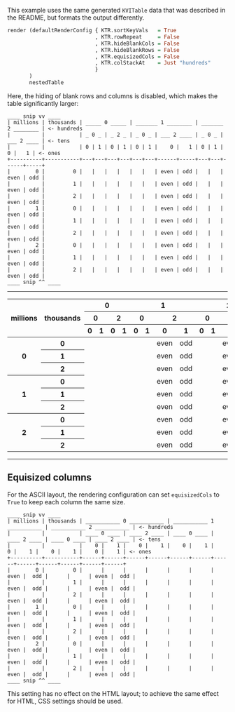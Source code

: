 This example uses the same generated `KVITable` data that was
described in the README, but formats the output differently.

```haskell
render (defaultRenderConfig { KTR.sortKeyVals   = True
                            , KTR.rowRepeat     = False
                            , KTR.hideBlankCols = False
                            , KTR.hideBlankRows = False
                            , KTR.equisizedCols = False
                            , KTR.colStackAt    = Just "hundreds"
                            }
       )
       nestedTable
```

Here, the hiding of blank rows and columns is disabled, which makes
the table significantly larger:

```
____ snip vv ____
| millions | thousands | _____ 0 _____ | _______ 1 ________ | _______ 2 ________ | <- hundreds
|          |           | _ 0 _ | _ 2 _ | _ 0 _ | ___ 2 ____ | _ 0 _ | ___ 2 ____ | <- tens
|          |           | 0 | 1 | 0 | 1 | 0 | 1 |    0 |   1 | 0 | 1 |    0 |   1 | <- ones
+----------+-----------+---+---+---+---+---+---+------+-----+---+---+------+-----+
|        0 |         0 |   |   |   |   |   |   | even | odd |   |   | even | odd |
|          |         1 |   |   |   |   |   |   | even | odd |   |   | even | odd |
|          |         2 |   |   |   |   |   |   | even | odd |   |   | even | odd |
|        1 |         0 |   |   |   |   |   |   | even | odd |   |   | even | odd |
|          |         1 |   |   |   |   |   |   | even | odd |   |   | even | odd |
|          |         2 |   |   |   |   |   |   | even | odd |   |   | even | odd |
|        2 |         0 |   |   |   |   |   |   | even | odd |   |   | even | odd |
|          |         1 |   |   |   |   |   |   | even | odd |   |   | even | odd |
|          |         2 |   |   |   |   |   |   | even | odd |   |   | even | odd |
____ snip ^^ ____
```

*****
<table class="kvitable">
  <thead class="kvitable_head">
    <tr class="kvitable_tr">
      <th rowspan="3" class="kvitable_th"><div><span>millions</span></div></th>
      <th rowspan="3" class="kvitable_th"><div><span>thousands</span></div></th>
      <th colspan="4" class="kvitable_th multicol"><div><span>0</span></div></th>
      <th colspan="4" class="kvitable_th multicol"><div><span>1</span></div></th>
      <th colspan="4" class="kvitable_th multicol"><div><span>2</span></div></th>
      <th class="rightlabel kvitable_th">&nbsp;&larr;hundreds</th>
    </tr>
    <tr class="kvitable_tr">
      <th colspan="2" class="kvitable_th multicol"><div><span>0</span></div></th>
      <th colspan="2" class="kvitable_th multicol"><div><span>2</span></div></th>
      <th colspan="2" class="kvitable_th multicol"><div><span>0</span></div></th>
      <th colspan="2" class="kvitable_th multicol"><div><span>2</span></div></th>
      <th colspan="2" class="kvitable_th multicol"><div><span>0</span></div></th>
      <th colspan="2" class="kvitable_th multicol"><div><span>2</span></div></th>
      <th class="rightlabel kvitable_th">&nbsp;&larr;tens</th>
    </tr>
    <tr class="kvitable_tr">
      <th class="kvitable_th"><div><span>0</span></div></th>
      <th class="kvitable_th"><div><span>1</span></div></th>
      <th class="kvitable_th"><div><span>0</span></div></th>
      <th class="kvitable_th"><div><span>1</span></div></th>
      <th class="kvitable_th"><div><span>0</span></div></th>
      <th class="kvitable_th"><div><span>1</span></div></th>
      <th class="kvitable_th"><div><span>0</span></div></th>
      <th class="kvitable_th"><div><span>1</span></div></th>
      <th class="kvitable_th"><div><span>0</span></div></th>
      <th class="kvitable_th"><div><span>1</span></div></th>
      <th class="kvitable_th"><div><span>0</span></div></th>
      <th class="kvitable_th"><div><span>1</span></div></th>
      <th class="rightlabel kvitable_th">&nbsp;&larr;ones</th>
    </tr>
  </thead>
  <tbody class="kvitable_body">
    <tr class="kvitable_tr">
      <th rowspan="3" class="kvitable_th"><div><span>0</span></div></th>
      <th class="kvitable_th"><div><span>0</span></div></th>
      <td class="kvitable_td"></td>
      <td class="kvitable_td"></td>
      <td class="kvitable_td"></td>
      <td class="kvitable_td"></td>
      <td class="kvitable_td"></td>
      <td class="kvitable_td"></td>
      <td class="kvitable_td">even</td>
      <td class="kvitable_td">odd</td>
      <td class="kvitable_td"></td>
      <td class="kvitable_td"></td>
      <td class="kvitable_td">even</td>
      <td class="kvitable_td">odd</td>
    </tr>
    <tr class="kvitable_tr">
      <th class="kvitable_th"><div><span>1</span></div></th>
      <td class="kvitable_td"></td>
      <td class="kvitable_td"></td>
      <td class="kvitable_td"></td>
      <td class="kvitable_td"></td>
      <td class="kvitable_td"></td>
      <td class="kvitable_td"></td>
      <td class="kvitable_td">even</td>
      <td class="kvitable_td">odd</td>
      <td class="kvitable_td"></td>
      <td class="kvitable_td"></td>
      <td class="kvitable_td">even</td>
      <td class="kvitable_td">odd</td>
    </tr>
    <tr class="kvitable_tr">
      <th class="kvitable_th"><div><span>2</span></div></th>
      <td class="kvitable_td"></td>
      <td class="kvitable_td"></td>
      <td class="kvitable_td"></td>
      <td class="kvitable_td"></td>
      <td class="kvitable_td"></td>
      <td class="kvitable_td"></td>
      <td class="kvitable_td">even</td>
      <td class="kvitable_td">odd</td>
      <td class="kvitable_td"></td>
      <td class="kvitable_td"></td>
      <td class="kvitable_td">even</td>
      <td class="kvitable_td">odd</td>
    </tr>
    <tr class="kvitable_tr">
      <th rowspan="3" class="kvitable_th"><div><span>1</span></div></th>
      <th class="kvitable_th"><div><span>0</span></div></th>
      <td class="kvitable_td"></td>
      <td class="kvitable_td"></td>
      <td class="kvitable_td"></td>
      <td class="kvitable_td"></td>
      <td class="kvitable_td"></td>
      <td class="kvitable_td"></td>
      <td class="kvitable_td">even</td>
      <td class="kvitable_td">odd</td>
      <td class="kvitable_td"></td>
      <td class="kvitable_td"></td>
      <td class="kvitable_td">even</td>
      <td class="kvitable_td">odd</td>
    </tr>
    <tr class="kvitable_tr">
      <th class="kvitable_th"><div><span>1</span></div></th>
      <td class="kvitable_td"></td>
      <td class="kvitable_td"></td>
      <td class="kvitable_td"></td>
      <td class="kvitable_td"></td>
      <td class="kvitable_td"></td>
      <td class="kvitable_td"></td>
      <td class="kvitable_td">even</td>
      <td class="kvitable_td">odd</td>
      <td class="kvitable_td"></td>
      <td class="kvitable_td"></td>
      <td class="kvitable_td">even</td>
      <td class="kvitable_td">odd</td>
    </tr>
    <tr class="kvitable_tr">
      <th class="kvitable_th"><div><span>2</span></div></th>
      <td class="kvitable_td"></td>
      <td class="kvitable_td"></td>
      <td class="kvitable_td"></td>
      <td class="kvitable_td"></td>
      <td class="kvitable_td"></td>
      <td class="kvitable_td"></td>
      <td class="kvitable_td">even</td>
      <td class="kvitable_td">odd</td>
      <td class="kvitable_td"></td>
      <td class="kvitable_td"></td>
      <td class="kvitable_td">even</td>
      <td class="kvitable_td">odd</td>
    </tr>
    <tr class="kvitable_tr">
      <th rowspan="3" class="kvitable_th"><div><span>2</span></div></th>
      <th class="kvitable_th"><div><span>0</span></div></th>
      <td class="kvitable_td"></td>
      <td class="kvitable_td"></td>
      <td class="kvitable_td"></td>
      <td class="kvitable_td"></td>
      <td class="kvitable_td"></td>
      <td class="kvitable_td"></td>
      <td class="kvitable_td">even</td>
      <td class="kvitable_td">odd</td>
      <td class="kvitable_td"></td>
      <td class="kvitable_td"></td>
      <td class="kvitable_td">even</td>
      <td class="kvitable_td">odd</td>
    </tr>
    <tr class="kvitable_tr">
      <th class="kvitable_th"><div><span>1</span></div></th>
      <td class="kvitable_td"></td>
      <td class="kvitable_td"></td>
      <td class="kvitable_td"></td>
      <td class="kvitable_td"></td>
      <td class="kvitable_td"></td>
      <td class="kvitable_td"></td>
      <td class="kvitable_td">even</td>
      <td class="kvitable_td">odd</td>
      <td class="kvitable_td"></td>
      <td class="kvitable_td"></td>
      <td class="kvitable_td">even</td>
      <td class="kvitable_td">odd</td>
    </tr>
    <tr class="kvitable_tr">
      <th class="kvitable_th"><div><span>2</span></div></th>
      <td class="kvitable_td"></td>
      <td class="kvitable_td"></td>
      <td class="kvitable_td"></td>
      <td class="kvitable_td"></td>
      <td class="kvitable_td"></td>
      <td class="kvitable_td"></td>
      <td class="kvitable_td">even</td>
      <td class="kvitable_td">odd</td>
      <td class="kvitable_td"></td>
      <td class="kvitable_td"></td>
      <td class="kvitable_td">even</td>
      <td class="kvitable_td">odd</td>
    </tr>
  </tbody>
</table>

*****

## Equisized columns

For the ASCII layout, the rendering configuration can set
`equisizedCols` to `True` to keep each column the same size.

```
____ snip vv ____
| millions | thousands | ___________ 0 ___________ | ___________ 1 ___________ | ___________ 2 ___________ | <- hundreds
|          |           | ____ 0 ____ | ____ 2 ____ | ____ 0 ____ | ____ 2 ____ | ____ 0 ____ | ____ 2 ____ | <- tens
|          |           |    0 |    1 |    0 |    1 |    0 |    1 |    0 |    1 |    0 |    1 |    0 |    1 | <- ones
+----------+-----------+------+------+------+------+------+------+------+------+------+------+------+------+
|        0 |         0 |      |      |      |      |      |      | even |  odd |      |      | even |  odd |
|          |         1 |      |      |      |      |      |      | even |  odd |      |      | even |  odd |
|          |         2 |      |      |      |      |      |      | even |  odd |      |      | even |  odd |
|        1 |         0 |      |      |      |      |      |      | even |  odd |      |      | even |  odd |
|          |         1 |      |      |      |      |      |      | even |  odd |      |      | even |  odd |
|          |         2 |      |      |      |      |      |      | even |  odd |      |      | even |  odd |
|        2 |         0 |      |      |      |      |      |      | even |  odd |      |      | even |  odd |
|          |         1 |      |      |      |      |      |      | even |  odd |      |      | even |  odd |
|          |         2 |      |      |      |      |      |      | even |  odd |      |      | even |  odd |
____ snip ^^ ____
```

This setting has no effect on the HTML layout; to achieve the same
effect for HTML, CSS settings should be used.

